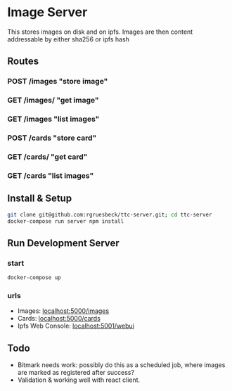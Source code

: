 # Image Server
This stores images on disk and on ipfs.
Images are then content addressable by either sha256 or ipfs hash

## Routes
### POST /images "store image"
### GET /images/<sha256> "get image"
### GET /images "list images"

### POST /cards "store card"
### GET /cards/<key> "get card"
### GET /cards "list images"

## Install & Setup
```sh
git clone git@github.com:rgruesbeck/ttc-server.git; cd ttc-server
docker-compose run server npm install
```

## Run Development Server
### start
```sh
docker-compose up
```

### urls
- Images: [localhost:5000/images](http://localhost:5000/images)
- Cards: [localhost:5000/cards](http://localhost:5000/cards)
- Ipfs Web Console: [localhost:5001/webui](http://localhost:5001/webui)

## Todo
- Bitmark needs work: possibly do this as a scheduled job, where images are marked as registered after success?
- Validation & working well with react client.
